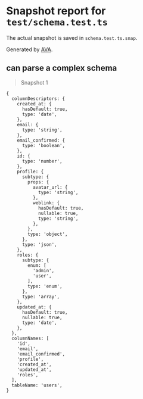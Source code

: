 # Snapshot report for `test/schema.test.ts`

The actual snapshot is saved in `schema.test.ts.snap`.

Generated by [AVA](https://ava.li).

## can parse a complex schema

> Snapshot 1

    {
      columnDescriptors: {
        created_at: {
          hasDefault: true,
          type: 'date',
        },
        email: {
          type: 'string',
        },
        email_confirmed: {
          type: 'boolean',
        },
        id: {
          type: 'number',
        },
        profile: {
          subtype: {
            props: {
              avatar_url: {
                type: 'string',
              },
              weblink: {
                hasDefault: true,
                nullable: true,
                type: 'string',
              },
            },
            type: 'object',
          },
          type: 'json',
        },
        roles: {
          subtype: {
            enum: [
              'admin',
              'user',
            ],
            type: 'enum',
          },
          type: 'array',
        },
        updated_at: {
          hasDefault: true,
          nullable: true,
          type: 'date',
        },
      },
      columnNames: [
        'id',
        'email',
        'email_confirmed',
        'profile',
        'created_at',
        'updated_at',
        'roles',
      ],
      tableName: 'users',
    }

